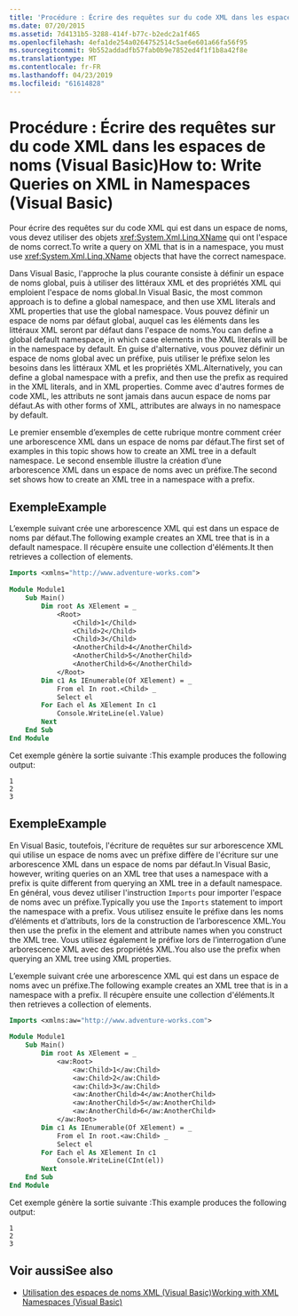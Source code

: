 ```yaml
---
title: 'Procédure : Écrire des requêtes sur du code XML dans les espaces de noms (Visual Basic)'
ms.date: 07/20/2015
ms.assetid: 7d4131b5-3288-414f-b77c-b2edc2a1f465
ms.openlocfilehash: 4efa1de254a0264752514c5ae6e601a66fa56f95
ms.sourcegitcommit: 9b552addadfb57fab0b9e7852ed4f1f1b8a42f8e
ms.translationtype: MT
ms.contentlocale: fr-FR
ms.lasthandoff: 04/23/2019
ms.locfileid: "61614828"
---
```

# <a name="how-to-write-queries-on-xml-in-namespaces-visual-basic"></a><span data-ttu-id="89d93-102">Procédure : Écrire des requêtes sur du code XML dans les espaces de noms (Visual Basic)</span><span class="sxs-lookup"><span data-stu-id="89d93-102">How to: Write Queries on XML in Namespaces (Visual Basic)</span></span>
<span data-ttu-id="89d93-103">Pour écrire des requêtes sur du code XML qui est dans un espace de noms, vous devez utiliser des objets <xref:System.Xml.Linq.XName> qui ont l'espace de noms correct.</span><span class="sxs-lookup"><span data-stu-id="89d93-103">To write a query on XML that is in a namespace, you must use <xref:System.Xml.Linq.XName> objects that have the correct namespace.</span></span>  
  
 <span data-ttu-id="89d93-104">Dans Visual Basic, l'approche la plus courante consiste à définir un espace de noms global, puis à utiliser des littéraux XML et des propriétés XML qui emploient l'espace de noms global.</span><span class="sxs-lookup"><span data-stu-id="89d93-104">In Visual Basic, the most common approach is to define a global namespace, and then use XML literals and XML properties that use the global namespace.</span></span> <span data-ttu-id="89d93-105">Vous pouvez définir un espace de noms par défaut global, auquel cas les éléments dans les littéraux XML seront par défaut dans l'espace de noms.</span><span class="sxs-lookup"><span data-stu-id="89d93-105">You can define a global default namespace, in which case elements in the XML literals will be in the namespace by default.</span></span> <span data-ttu-id="89d93-106">En guise d'alternative, vous pouvez définir un espace de noms global avec un préfixe, puis utiliser le préfixe selon les besoins dans les littéraux XML et les propriétés XML.</span><span class="sxs-lookup"><span data-stu-id="89d93-106">Alternatively, you can define a global namespace with a prefix, and then use the prefix as required in the XML literals, and in XML properties.</span></span> <span data-ttu-id="89d93-107">Comme avec d'autres formes de code XML, les attributs ne sont jamais dans aucun espace de noms par défaut.</span><span class="sxs-lookup"><span data-stu-id="89d93-107">As with other forms of XML, attributes are always in no namespace by default.</span></span>  
  
 <span data-ttu-id="89d93-108">Le premier ensemble d’exemples de cette rubrique montre comment créer une arborescence XML dans un espace de noms par défaut.</span><span class="sxs-lookup"><span data-stu-id="89d93-108">The first set of examples in this topic shows how to create an XML tree in a default namespace.</span></span> <span data-ttu-id="89d93-109">Le second ensemble illustre la création d’une arborescence XML dans un espace de noms avec un préfixe.</span><span class="sxs-lookup"><span data-stu-id="89d93-109">The second set shows how to create an XML tree in a namespace with a prefix.</span></span>  
  
## <a name="example"></a><span data-ttu-id="89d93-110">Exemple</span><span class="sxs-lookup"><span data-stu-id="89d93-110">Example</span></span>  
 <span data-ttu-id="89d93-111">L’exemple suivant crée une arborescence XML qui est dans un espace de noms par défaut.</span><span class="sxs-lookup"><span data-stu-id="89d93-111">The following example creates an XML tree that is in a default namespace.</span></span> <span data-ttu-id="89d93-112">Il récupère ensuite une collection d'éléments.</span><span class="sxs-lookup"><span data-stu-id="89d93-112">It then retrieves a collection of elements.</span></span>  
  
```vb  
Imports <xmlns="http://www.adventure-works.com">  
  
Module Module1  
    Sub Main()  
        Dim root As XElement = _  
            <Root>  
                <Child>1</Child>  
                <Child>2</Child>  
                <Child>3</Child>  
                <AnotherChild>4</AnotherChild>  
                <AnotherChild>5</AnotherChild>  
                <AnotherChild>6</AnotherChild>  
            </Root>  
        Dim c1 As IEnumerable(Of XElement) = _  
            From el In root.<Child> _  
            Select el  
        For Each el As XElement In c1  
            Console.WriteLine(el.Value)  
        Next  
    End Sub  
End Module  
```  
  
 <span data-ttu-id="89d93-113">Cet exemple génère la sortie suivante :</span><span class="sxs-lookup"><span data-stu-id="89d93-113">This example produces the following output:</span></span>  
  
```  
1  
2  
3  
```  
  
## <a name="example"></a><span data-ttu-id="89d93-114">Exemple</span><span class="sxs-lookup"><span data-stu-id="89d93-114">Example</span></span>  
 <span data-ttu-id="89d93-115">En Visual Basic, toutefois, l'écriture de requêtes sur sur arborescence XML qui utilise un espace de noms avec un préfixe diffère de l'écriture sur une arborescence XML dans un espace de noms par défaut.</span><span class="sxs-lookup"><span data-stu-id="89d93-115">In Visual Basic, however, writing queries on an XML tree that uses a namespace with a prefix is quite different from querying an XML tree in a default namespace.</span></span> <span data-ttu-id="89d93-116">En général, vous devez utiliser l'instruction `Imports` pour importer l'espace de noms avec un préfixe.</span><span class="sxs-lookup"><span data-stu-id="89d93-116">Typically you use the `Imports` statement to import the namespace with a prefix.</span></span> <span data-ttu-id="89d93-117">Vous utilisez ensuite le préfixe dans les noms d’éléments et d’attributs, lors de la construction de l’arborescence XML.</span><span class="sxs-lookup"><span data-stu-id="89d93-117">You then use the prefix in the element and attribute names when you construct the XML tree.</span></span> <span data-ttu-id="89d93-118">Vous utilisez également le préfixe lors de l’interrogation d’une arborescence XML avec des propriétés XML.</span><span class="sxs-lookup"><span data-stu-id="89d93-118">You also use the prefix when querying an XML tree using XML properties.</span></span>  
  
 <span data-ttu-id="89d93-119">L’exemple suivant crée une arborescence XML qui est dans un espace de noms avec un préfixe.</span><span class="sxs-lookup"><span data-stu-id="89d93-119">The following example creates an XML tree that is in a namespace with a prefix.</span></span> <span data-ttu-id="89d93-120">Il récupère ensuite une collection d'éléments.</span><span class="sxs-lookup"><span data-stu-id="89d93-120">It then retrieves a collection of elements.</span></span>  
  
```vb  
Imports <xmlns:aw="http://www.adventure-works.com">  
  
Module Module1  
    Sub Main()  
        Dim root As XElement = _  
            <aw:Root>  
                <aw:Child>1</aw:Child>  
                <aw:Child>2</aw:Child>  
                <aw:Child>3</aw:Child>  
                <aw:AnotherChild>4</aw:AnotherChild>  
                <aw:AnotherChild>5</aw:AnotherChild>  
                <aw:AnotherChild>6</aw:AnotherChild>  
            </aw:Root>  
        Dim c1 As IEnumerable(Of XElement) = _  
            From el In root.<aw:Child> _  
            Select el  
        For Each el As XElement In c1  
            Console.WriteLine(CInt(el))  
        Next  
    End Sub  
End Module  
```  
  
 <span data-ttu-id="89d93-121">Cet exemple génère la sortie suivante :</span><span class="sxs-lookup"><span data-stu-id="89d93-121">This example produces the following output:</span></span>  
  
```  
1  
2  
3  
```  
  
## <a name="see-also"></a><span data-ttu-id="89d93-122">Voir aussi</span><span class="sxs-lookup"><span data-stu-id="89d93-122">See also</span></span>

- [<span data-ttu-id="89d93-123">Utilisation des espaces de noms XML (Visual Basic)</span><span class="sxs-lookup"><span data-stu-id="89d93-123">Working with XML Namespaces (Visual Basic)</span></span>](../../../../visual-basic/programming-guide/concepts/linq/working-with-xml-namespaces.md)
